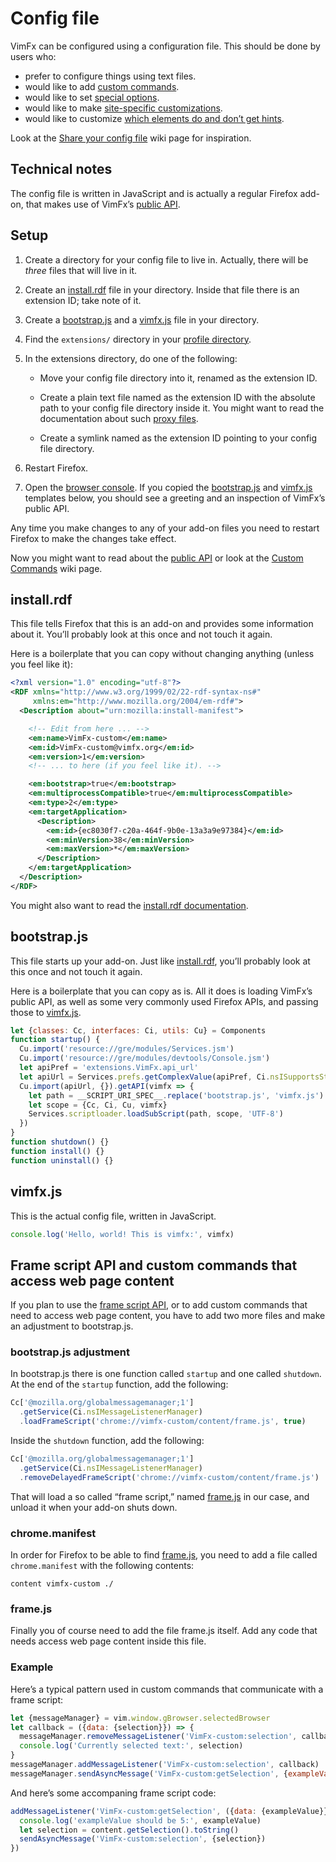 <!--
This is part of the VimFx documentation.
Copyright Simon Lydell 2015.
See the file README.md for copying conditions.
-->

# Config file

VimFx can be configured using a configuration file. This should be done by users
who:

- prefer to configure things using text files.
- would like to add [custom commands].
- would like to set [special options].
- would like to make [site-specific customizations][overrides].
- would like to customize [which elements do and don’t get hints][hint-matcher].

Look at the [Share your config file] wiki page for inspiration.

[custom commands]: api.md#vimfxaddcommandoptions-fn
[special options]: options.md#special-options
[overrides]: api.md#vimfxaddoptionoverridesrules-and-vimfxaddkeyoverridesrules
[hint-matcher]: api.md#vimfxhintmatcher
[Share your config file]: https://github.com/akhodakivskiy/VimFx/wiki/Share-your-config-file


## Technical notes

The config file is written in JavaScript and is actually a regular Firefox
add-on, that makes use of VimFx’s [public API].

[public API]: api.md


## Setup

1. Create a directory for your config file to live in. Actually, there will be
   _three_ files that will live in it.

2. Create an [install.rdf] file in your directory. Inside that file there is an
   extension ID; take note of it.

3. Create a [bootstrap.js] and a [vimfx.js] file in your directory.

4. Find the `extensions/` directory in your [profile directory].

5. In the extensions directory, do one of the following:

   - Move your config file directory into it, renamed as the extension ID.

   - Create a plain text file named as the extension ID with the absolute path
     to your config file directory inside it. You might want to read the
     documentation about such [proxy files].

   - Create a symlink named as the extension ID pointing to your config file
     directory.

6. Restart Firefox.

7. Open the [browser console]. If you copied the [bootstrap.js] and [vimfx.js]
   templates below, you should see a greeting and an inspection of VimFx’s
   public API.

Any time you make changes to any of your add-on files you need to restart
Firefox to make the changes take effect.

Now you might want to read about the [public API] or look at the [Custom
Commands][custom-commands-wiki] wiki page.

[install.rdf]: #installrdf
[bootstrap.js]: #bootstrapjs
[vimfx.js]: #vimfxjs
[profile directory]: https://support.mozilla.org/en-US/kb/profiles-where-firefox-stores-user-data
[proxy files]: https://developer.mozilla.org/en-US/Add-ons/Setting_up_extension_development_environment#Firefox_extension_proxy_file
[browser console]: https://developer.mozilla.org/en-US/docs/Tools/Browser_Console
[custom-commands-wiki]: https://github.com/akhodakivskiy/VimFx/wiki/Custom-Commands


## install.rdf

This file tells Firefox that this is an add-on and provides some information
about it. You’ll probably look at this once and not touch it again.

Here is a boilerplate that you can copy without changing anything (unless you
feel like it):

```rdf
<?xml version="1.0" encoding="utf-8"?>
<RDF xmlns="http://www.w3.org/1999/02/22-rdf-syntax-ns#"
     xmlns:em="http://www.mozilla.org/2004/em-rdf#">
  <Description about="urn:mozilla:install-manifest">

    <!-- Edit from here ... -->
    <em:name>VimFx-custom</em:name>
    <em:id>VimFx-custom@vimfx.org</em:id>
    <em:version>1</em:version>
    <!-- ... to here (if you feel like it). -->

    <em:bootstrap>true</em:bootstrap>
    <em:multiprocessCompatible>true</em:multiprocessCompatible>
    <em:type>2</em:type>
    <em:targetApplication>
      <Description>
        <em:id>{ec8030f7-c20a-464f-9b0e-13a3a9e97384}</em:id>
        <em:minVersion>38</em:minVersion>
        <em:maxVersion>*</em:maxVersion>
      </Description>
    </em:targetApplication>
  </Description>
</RDF>
```

You might also want to read the [install.rdf documentation].

[install.rdf documentation]: https://developer.mozilla.org/en-US/Add-ons/Install_Manifests


## bootstrap.js

This file starts up your add-on. Just like [install.rdf], you’ll probably look
at this once and not touch it again.

Here is a boilerplate that you can copy as is. All it does is loading VimFx’s
public API, as well as some very commonly used Firefox APIs, and passing those
to [vimfx.js].

```js
let {classes: Cc, interfaces: Ci, utils: Cu} = Components
function startup() {
  Cu.import('resource://gre/modules/Services.jsm')
  Cu.import('resource://gre/modules/devtools/Console.jsm')
  let apiPref = 'extensions.VimFx.api_url'
  let apiUrl = Services.prefs.getComplexValue(apiPref, Ci.nsISupportsString).data
  Cu.import(apiUrl, {}).getAPI(vimfx => {
    let path = __SCRIPT_URI_SPEC__.replace('bootstrap.js', 'vimfx.js')
    let scope = {Cc, Ci, Cu, vimfx}
    Services.scriptloader.loadSubScript(path, scope, 'UTF-8')
  })
}
function shutdown() {}
function install() {}
function uninstall() {}
```


## vimfx.js

This is the actual config file, written in JavaScript.

```js
console.log('Hello, world! This is vimfx:', vimfx)
```


## Frame script API and custom commands that access web page content

If you plan to use the [frame script API], or to add custom commands that need
to access web page content, you have to add two more files and make an
adjustment to bootstrap.js.

[frame script API]: api.md#frame-script-api

### bootstrap.js adjustment

In bootstrap.js there is one function called `startup` and one called
`shutdown`. At the end of the `startup` function, add the following:

```js
Cc['@mozilla.org/globalmessagemanager;1']
  .getService(Ci.nsIMessageListenerManager)
  .loadFrameScript('chrome://vimfx-custom/content/frame.js', true)
```

Inside the `shutdown` function, add the following:

```js
Cc['@mozilla.org/globalmessagemanager;1']
  .getService(Ci.nsIMessageListenerManager)
  .removeDelayedFrameScript('chrome://vimfx-custom/content/frame.js')
```

That will load a so called “frame script,” named [frame.js] in our case, and
unload it when your add-on shuts down.

[frame.js]: #framejs

### chrome.manifest

In order for Firefox to be able to find [frame.js], you need to add a file
called `chrome.manifest` with the following contents:

```
content vimfx-custom ./
```

[frame.js]: #framejs

### frame.js

Finally you of course need to add the file frame.js itself. Add any code that
needs access web page content inside this file.

### Example

Here’s a typical pattern used in custom commands that communicate with a frame
script:

```js
let {messageManager} = vim.window.gBrowser.selectedBrowser
let callback = ({data: {selection}}) => {
  messageManager.removeMessageListener('VimFx-custom:selection', callback)
  console.log('Currently selected text:', selection)
}
messageManager.addMessageListener('VimFx-custom:selection', callback)
messageManager.sendAsyncMessage('VimFx-custom:getSelection', {exampleValue: 1337})
```

And here’s some accompaning frame script code:

```js
addMessageListener('VimFx-custom:getSelection', ({data: {exampleValue}}) => {
  console.log('exampleValue should be 5:', exampleValue)
  let selection = content.getSelection().toString()
  sendAsyncMessage('VimFx-custom:selection', {selection})
})
```
